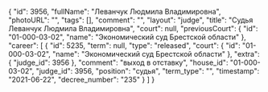 {
    "id": 3956,
    "fullName": "Леванчук Людмила Владимировна",
    "photoURL": "",
    "tags": [],
    "comment": "",
    "layout": "judge",
    "title": "Судья Леванчук Людмила Владимировна",
    "court": null,
    "previousCourt": {
        "id": "01-000-03-02",
        "name": "Экономический суд Брестской области"
    },
    "career": [
        {
            "id": 5235,
            "term": null,
            "type": "released",
            "court": {
                "id": "01-000-03-02",
                "name": "Экономический суд Брестской области"
            },
            "extra": {
                "judge_id": 3956
            },
            "comment": "выход в отставку",
            "house_id": "01-000-03-02",
            "judge_id": 3956,
            "position": "судья",
            "term_type": "",
            "timestamp": "2021-06-22",
            "decree_number": "235"
        }
    ]
}